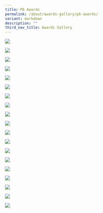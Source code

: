 ```yaml
---
title: P6 Awards
permalink: /about/awards-gallery/p6-awards/
variant: markdown
description: ""
third_nav_title: Awards Gallery
---
```

![](/images/2023_awards/p6_star_learner.JPG)

![](/images/2023_awards/p6str_gem.JPG)

![](/images/2023_awards/P6Str.JPG)

![](/images/2023_awards/p6p_gem.JPG)

![](/images/2023_awards/P6p_service_award.JPG)

![](/images/2023_awards/P6P.JPG)

![](/images/2023_awards/p6a_gem.JPG)

![](/images/2023_awards/P6A.jpg)

![](/images/2023_awards/P6R_service_award.JPG)

![](/images/2023_awards/P6R.JPG)

![](/images/2023_awards/p6k_gem.JPG)

![](/images/2023_awards/P6K.JPG)

![](/images/2023_awards/p6si_gem.JPG)

![](/images/2023_awards/P6Si.JPG)

![](/images/2023_awards/p6_chinese_gem.JPG)

![](/images/2023_awards/p6_malay_gem.JPG)

![](/images/2023_awards/p6_tamil_gem.JPG)

![](/images/2023_awards/P6_service_award.jpg)

![](/images/2023_awards/p6_character_award.JPG)